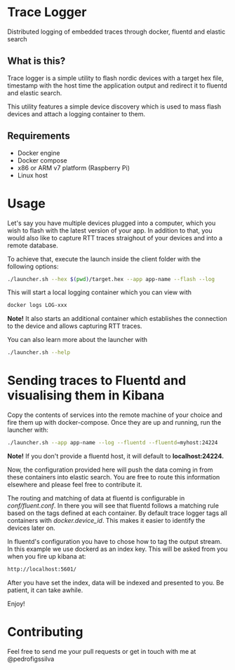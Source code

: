 # Trace Logger
Distributed logging of embedded traces through docker, fluentd and elastic search


## What is this?
Trace logger is a simple utility to flash nordic devices with a target hex file,
timestamp with the host time the application output and redirect it to fluentd
and elastic search.

This utility features a simple device discovery which is used to mass flash
devices and attach a logging container to them.


## Requirements
* Docker engine
* Docker compose
* x86 or ARM v7 platform (Raspberry Pi)
* Linux host


# Usage
Let's say you have multiple devices plugged into a computer, which you wish
to flash with the latest version of your app. In addition to that, you would
also like to capture RTT traces straighout of your devices and into a remote
database.

To achieve that, execute the launch inside the client folder with the following
options:

```bash
./launcher.sh --hex $(pwd)/target.hex --app app-name --flash --log
```

This will start a local logging container which you can view with


```bash
docker logs LOG-xxx
```

**Note!**
It also starts an additional container which establishes the connection to the
device and allows capturing RTT traces.

You can also learn more about the launcher with

```bash
./launcher.sh --help
```

# Sending traces to Fluentd and visualising them in Kibana
Copy the contents of services into the remote machine of your choice and fire
them up with docker-compose. Once they are up and running, run the launcher with:

```bash
./launcher.sh --app app-name --log --fluentd --fluentd=myhost:24224
```

**Note!**
If you don't provide a fluentd host, it will default to **localhost:24224.**

Now, the configuration provided here will push the data coming in from these
containers into elastic search. You are free to route this information elsewhere
and please feel free to contribute it.

The routing and matching of data at fluentd is configurable in *conf/fluent.conf*.
In there you will see that fluentd follows a matching rule based on the tags
defined at each container. By default trace logger tags all containers with
*docker.device_id*. This makes it easier to identify the devices later on.

In fluentd's configuration you have to chose how to tag the output stream. In
this example we use dockerd as an index key. This will be asked from you when
you fire up kibana at:

```bash
http://localhost:5601/
```

After you have set the index, data will be indexed and presented to you. Be
patient, it can take awhile.


Enjoy!


# Contributing
Feel free to send me your pull requests or get in touch with me at @pedrofigssilva
